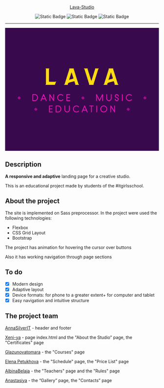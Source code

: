 <div align="center">

[Lava-Studio](https://xeni-ya.github.io/Lava-Studio/)

<img alt="Static Badge" src="https://img.shields.io/badge/made%20by-%23itgirlsschool-violet">
<img alt="Static Badge" src="https://img.shields.io/badge/Dart%20Sass-1.77.8-purple">
<img alt="Static Badge" src="https://img.shields.io/badge/SCSS-70.8%25-yellow">

---

<img src="./assets/readme/fulllogo-readme.png">
</div>

## Description

**A responsive and adaptive** landing page for a creative studio.

This is an educational project made by students of the #itgirlsschool.

## About the project

The site is implemented on Sass preprocessor. In the project were used the following technologies:

- Flexbox
- CSS Grid Layout
- Bootstrap

The project has animation for hovering the cursor over buttons

Also it has working navigation through page sections

## To do

- [x] Modern design
- [x] Adaptive layout
- [x] Device formats: for phone to a greater extent+ for computer and tablet
- [x] Easy navigation and intuitive structure

## The project team

[AnnaSilverIT](https://github.com/AnnaSilverIT) - header and footer

[Xeni-ya](https://github.com/Xeni-ya) - page index.html and the "About the Studio” page, the "Certificates" page

[Glazunovatomara](https://github.com/Glazunovatomara) - the "Courses" page

[Elena Petukhova](https://github.com/ElenLen) - the "Schedule" page, the "Price List" page

[AlbinaBelaja](https://github.com/AlbinaBelaja) - the "Teachers" page and the "Rules" page

[Anastasiya](https://github.com/nastyaerma) - the “Gallery” page, the "Contacts” page